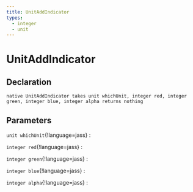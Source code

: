 ```yaml
---
title: UnitAddIndicator
types:
  - integer
  - unit
---
```


# UnitAddIndicator

## Declaration

```jass
native UnitAddIndicator takes unit whichUnit, integer red, integer green, integer blue, integer alpha returns nothing
```

## Parameters
`unit whichUnit`{!language=jass}
: 

`integer red`{!language=jass}
: 

`integer green`{!language=jass}
: 

`integer blue`{!language=jass}
: 

`integer alpha`{!language=jass}
: 
